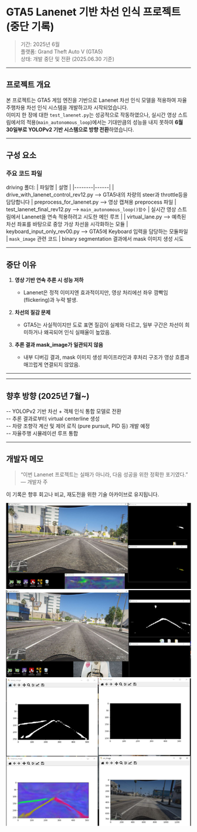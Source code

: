 # GTA5 Lanenet 기반 차선 인식 프로젝트 (중단 기록)

>  기간: 2025년 6월  
>  플랫폼: Grand Theft Auto V (GTA5)  
>  상태: 개발 중단 및 전환 (2025.06.30 기준)

---

## 프로젝트 개요

본 프로젝트는 GTA5 게임 엔진을 기반으로 Lanenet 차선 인식 모델을 적용하여 자율주행차용 차선 인식 시스템을 개발하고자 시작되었습니다.  
이미지 한 장에 대한 `test_lanenet.py`는 성공적으로 작동하였으나, 실시간 영상 스트림에서의 적용(`main_autonomous_loop`)에서는 기대만큼의 성능을 내지 못하여 **6월 30일부로 YOLOPv2 기반 시스템으로 방향 전환**하였습니다.

---

## 구성 요소

###  주요 코드 파일

driving 폴더:
| 파일명 | 설명 |
|--------|------|
| drive_with_lanenet_control_rev12.py --> GTA5내의 차량의 steer과 throttle등을 담당합니다
| preprocess_for_lanenet.py --> 영상 캡쳐용 preprocess 파일
| test_lanenet_final_rev12.py -->  `main_autonomous_loop()함수` | 실시간 영상 스트림에서 Lanenet을 연속 적용하려고 시도한 메인 루프 |
| virtual_lane.py -->  예측된 차선 좌표를 바탕으로 중앙 가상 차선을 시각화하는 모듈 
| keyboard_input_only_rev00.py --> GTA5에 Keyboard 입력을 담당하는 모듈파일
| `mask_image` 관련 코드 | binary segmentation 결과에서 mask 이미지 생성 시도 

---

##  중단 이유

1. **영상 기반 연속 추론 시 성능 저하**
   - Lanenet은 정적 이미지엔 효과적이지만, 영상 처리에선 좌우 깜빡임(flickering)과 누락 발생.

2. **차선의 질감 문제**
   - GTA5는 사실적이지만 도로 표면 질감이 실제와 다르고, 일부 구간은 차선이 희미하거나 왜곡되어 인식 실패율이 높았음.

3. **추론 결과 mask_image가 일관되지 않음**
   - 내부 디버깅 결과, mask 이미지 생성 파이프라인과 후처리 구조가 영상 흐름과 매끄럽게 연결되지 않았음.



---

---

## 향후 방향 (2025년 7월~)

-- YOLOPv2 기반 차선 + 객체 인식 통합 모델로 전환  
-- 추론 결과로부터 virtual centerline 생성  
-- 차량 조향각 계산 및 제어 로직 (pure pursuit, PID 등) 개발 예정  
-- 자율주행 시뮬레이션 루프 통합

---

##  개발자 메모

> “이번 Lanenet 프로젝트는 실패가 아니라, 다음 성공을 위한 정확한 포기였다.”  
> — 개발자 주

이 기록은 향후 회고나 비교, 재도전을 위한 기술 아카이브로 유지됩니다.


![예시1](images/UPLOAD1.jpg)
![예시2](images/UPLOAD2.JPG)
![예시3](images/UPLOAD3.JPG)
